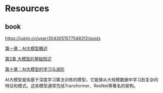 # Resources

## book 

https://juejin.cn/user/3043051577548312/posts

[第一章：AI大模型概述](https://juejin.cn/post/7331004904268480550) 

[第2章 大模型的基础知识](https://juejin.cn/post/7330980138344022066) 

[第十章：AI大模型的学习与进阶](https://juejin.cn/post/7330971486226858021)


AI大模型是指基于深度学习算法训练的模型，它能够从大规模数据中学习到复杂的特征和模式。这些模型通常包括Transformer、ResNet等著名的架构。



